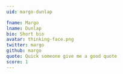 ```yaml
---
uid: margo-dunlap

fname: Margo
lname: Dunlap
bio: Short bio
avatar: thinking-face.png
twitter: margo
github: margo
quote: Quick someone give me a good quote
score: 1
---
```

